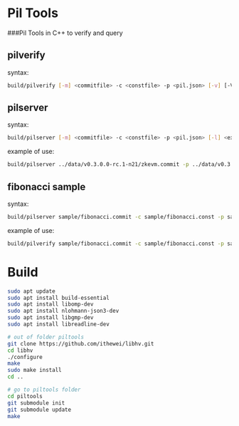 # Pil Tools
###Pil Tools in C++
to verify and query

## pilverify
syntax:
```sh
build/pilverify [-m] <commitfile> -c <constfile> -p <pil.json> [-v] [-V <verifyFileByOmegas>] [-j <verifyFileByPols>]
```
## pilserver
syntax:
```sh
build/pilserver [-m] <commitfile> -c <constfile> -p <pil.json> [-l] <exprfile> -C <serverConfig.conf>
```

example of use:
```sh
build/pilserver ../data/v0.3.0.0-rc.1-n21/zkevm.commit -p ../data/v0.3.0.0-rc.1-n21/main.pil.json -c ../data/v0.3.0.0-rc.1-n21/zkevm.const -l ../data/v0.3.0.0-rc.1-n21/zkevm.expr.bin -C config/server.conf
```

## fibonacci sample
syntax:
```sh
build/pilserver sample/fibonacci.commit -c sample/fibonacci.const -p sample/fibonacci_main.pil.json -u sample/fibonacci.input.json -C config/server.conf
```

example of use:
```sh
build/pilverify sample/fibonacci.commit -c sample/fibonacci.const -p sample/fibonacci_main.pil.json -u sample/fibonacci.input.json
```

# Build
```sh
sudo apt update
sudo apt install build-essential
sudo apt install libomp-dev
sudo apt install nlohmann-json3-dev
sudo apt install libgmp-dev
sudo apt install libreadline-dev

# out of folder piltools
git clone https://github.com/ithewei/libhv.git
cd libhv
./configure
make
sudo make install
cd ..

# go to piltools folder
cd piltools
git submodule init
git submodule update
make
```
